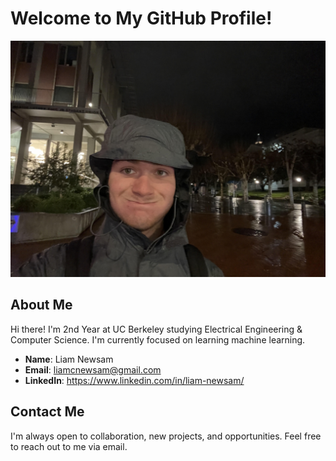 # Welcome to My GitHub Profile!

![Logo](https://github.com/liamnewsam/liamnewsam/blob/main/liam_in_rain.jpg)


## About Me
Hi there! I'm 2nd Year at UC Berkeley studying Electrical Engineering & Computer Science. I'm currently focused on learning machine learning. 

- **Name**: Liam Newsam
- **Email**: liamcnewsam@gmail.com
- **LinkedIn**: https://www.linkedin.com/in/liam-newsam/

## Contact Me
I'm always open to collaboration, new projects, and opportunities. Feel free to reach out to me via email.

